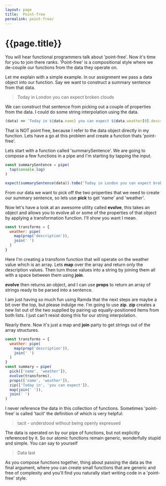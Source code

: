```yaml
---
layout: page
title:  Point-free
permalink: point-free/
---
```


# {{page.title}}

You will hear functional programmers talk about 'point-free'. Now it's time for you to join there ranks. 'Point-free' is a compositional style where we de-couple our functions from the data they operate on.

Let me explain with a simple example. In our assignment we pass a data object into our function. Say we want to construct a summary sentence from that data.

> Today in London you can expect broken clouds

We can construct that sentence from picking out a couple of properties from the data. I could do some string interpolation using the data.

```js
(data) => `Today in ${data.name} you can expect ${data.weather[0].description}`
```

That is NOT point free, because I refer to the data object directly in my function. Lets have a go at this problem and create a function thats 'point-free'.

Lets start with a function called 'summarySentence'. We are going to compose a few functions in a pipe and I'm starting by tapping the input.

```js
const summarySentence = pipe(
  tap(console.log)
)

expect(summarySentence(data)).toBe('Today in London you can expect broken clouds')
```

From our data we want to pick off the two properties that we need to create our summary sentence, so lets use __pick__ to get 'name' and 'weather'.

Now let's have a look at an awesome utility called __evolve__, this takes an object and allows you to evolve all or some of the properties of that object by applying a transformation function. I'll show you want I mean.

```js
const transforms = {
  weather: pipe(
    map(prop('description')),
    join(' ')
  )
}
```

Here I'm creating a transform function that will operate on the weather value which is an array. Lets __map__ over the array and return only the description values. Then turn those values into a string by joining them all with a space between them using __join__.

__evolve__ then returns an object, and I can use __props__ to return an array of strings ready to be parsed into a sentence.

I am just having so much fun using Ramda that the next steps are maybe a bit over the top, but please indulge me. I'm going to use __zip__. __zip__ creates a new list out of the two supplied by pairing up equally-positioned items from both lists. I just can't resist doing this for our string interpolation.

Nearly there. Now it's just a map and __join__ party to get strings out of the array structures.

```js
const transforms = {
  weather: pipe(
    map(prop('description')),
    join(' ')
  )
}
const summary = pipe(
  pick(['name', 'weather']),
  evolve(transforms),
  props(['name', 'weather']),
  zip(['Today in', 'you can expect']),
  map(join(' ')),
  join(' ')
)
```

I never reference the data in this collection of functions. Sometimes 'point-free' is called 'tacit' the definition of which is very helpful:

> tacit - understood without being openly expressed

The data is operated on by our pipe of functions, but not explicitly referenced by it. So our atomic functions remain generic, wonderfully stupid and simple. You can say to yourself

> Data last

As you compose functions together, thing about passing the data as the final argument, where you can create small functions that are generic and free of complexity and you'll find you naturally start writing code in a 'point-free' style.
